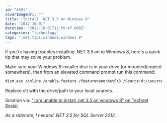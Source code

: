 ```yaml
---
id: "4091"
coverImageUri: ""
title: "Install .NET 3.5 on Windows 8"
date: "2012-10-01"
datetime: "2012-10-01T12:59:47.000Z"
categories: "technology"
tags: ".net,tips,windows,windows 8"
---
```


If you're having troubles installing .NET 3.5 on to Windows 8, here's a quick tip that may solve your problem.

Make sure your Windows 8 installer disc is in your drive (or mounted/copied somewhere), then from an elevated command prompt run this command:

```bash
dism.exe /online /enable-feature /featurename:NetFX3 /Source:d:\\sources\\sxs /LimitAccess
```

Replace _d:\\_ with the drive/path to your local sources.

Solution via: ["I am unable to install .net 3.5 on windows 8" on Technet Social](http://social.technet.microsoft.com/Forums/en-US/W8ITProPreRel/thread/f4217b5c-4341-4c6a-99be-46a178b34132/#1f4263a3-c528-42c7-b916-bb671db42845)

_As a sidenote, I needed .NET 3.5 for SQL Server 2012._
